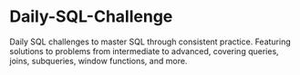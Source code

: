 # Daily-SQL-Challenge
Daily SQL challenges to master SQL through consistent practice. Featuring solutions to problems from intermediate to advanced, covering queries, joins, subqueries, window functions, and more.
